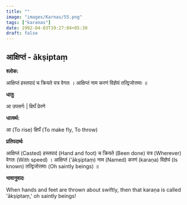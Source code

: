 ```yaml
---
title: ""
image: "images/Karnas/55.png"
tags: ["karanas"]
date: 1992-04-03T19:27:04+05:30
draft: false
---
```


## आक्षिप्तं - ākṣiptaṃ

**श्लोक:**

आक्षिप्तं हस्तपादं च क्रियते  यत्र वेगतः । आक्षिप्तं नाम करणं विज्ञेयं तत्द्विजोत्तमाः ॥

**धातुः**

आ उपसर्गः | क्षिपँ प्रेरणे

**धात्वर्थ:**

आ (To rise) क्षिपँ (To make fly, To throw)

**प्रतिपदार्थः**

आक्षिप्तं (Casted) हस्तपादं (Hand and foot) च क्रियते (Been done) यत्र (Wherever) वेगतः (With speed) । आक्षिप्तं ('ākṣiptaṃ) नाम (Named) करणं (karaṇa) विज्ञेयं (Is known) तत्द्विजोत्तमाः (Oh saintly beings) ॥

**भावानुवादः**

When hands and feet are thrown about swiftly, then that karaṇa is called 'ākṣiptaṃ,' oh saintly beings!
